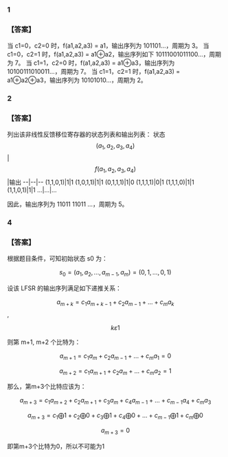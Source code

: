 ### 1
### 【答案】
当 c1=0，c2=0 时，f(a1,a2,a3) = a1，输出序列为 101101…，周期为 3。
当 c1=0，c2=1 时，f(a1,a2,a3) = a1⊕a2，输出序列如下 10111001011100…，周期为 7。
当 c1=1，c2=0 时，f(a1,a2,a3) = a1⊕a3，输出序列为 10100111010011…，周期为 7。
当 c1=1，c2=1 时，f(a1,a2,a3) = a1⊕a2⊕a3，输出序列为 10101010…，周期为 2。

### 2
### 【答案】
列出该非线性反馈移位寄存器的状态列表和输出列表：
状态$$(a_1,a_2,a_3,a_4)$$ | $$f(a_1,a_2,a_3,a_4)$$ |输出
--|--|--
(1,1,0,1)|1|1
(1,0,1,1)|1|1
(0,1,1,1)|1|0
(1,1,1,1)|0|1
(1,1,1,0)|1|1
(1,1,0,1)|1|1
...|...|...

因此，输出序列为 11011 11011 …，周期为 5。

### 4
### 【答案】
根据题目条件，可知初始状态 s0 为：

$$s_0=(a_1,a_2,...,a_{m-1},a_m)=(0,1,...,0,1)$$

设该 LFSR 的输出序列满足如下递推关系：

$$a_{m+k}=c_1a_{m+k-1}+c_2a_{m-1}+...+c_ma_k $$ ,

$$ k\varepsilon1 $$

则第 m+1, m+2 个比特为：

$$a_{m+1}=c_1a_m+c_2a_{m-1}+...+c_ma_1=0 $$

$$a_{m+2}=c_1a_{m+1}+c_2a_m+...+c_ma_2=1 $$

那么，第m+3个比特应该为：

$$a_{m+3}=c_1a_{m+2}+c_2a_{m+1}+c_3a_m+c_4a_{m-1}+...+c_{m-1}a_4+c_ma_3 $$

$$a_{m+3}=c_1\bigoplus1+c_2\bigoplus0+c_3\bigoplus1+c_4\bigoplus0+...+c_{m-1}\bigoplus1+c_m\bigoplus0 $$

$$a_{m+3}=0$$

即第m+3个比特为0，所以不可能为1
